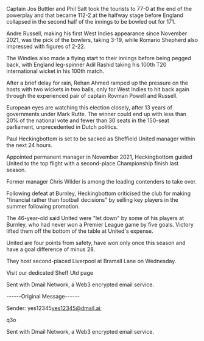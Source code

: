 
Captain Jos Buttler and Phil Salt took the tourists to 77-0 at the end of the powerplay and that became 112-2 at the halfway stage before England collapsed in the second half of the innings to be bowled out for 171.

Andre Russell, making his first West Indies appearance since November 2021, was the pick of the bowlers, taking 3-19, while Romario Shepherd also impressed with figures of 2-22.

The Windies also made a flying start to their innings before being pegged back, with England leg-spinner Adil Rashid taking his 100th T20 international wicket in his 100th match.

After a brief delay for rain, Rehan Ahmed ramped up the pressure on the hosts with two wickets in two balls, only for West Indies to hit back again through the experienced pair of captain Rovman Powell and Russell.


European eyes are watching this election closely, after 13 years of governments under Mark Rutte. The winner could end up with less than 20% of the national vote and fewer than 30 seats in the 150-seat parliament, unprecedented in Dutch politics.

Paul Heckingbottom is set to be sacked as Sheffield United manager within the next 24 hours.



Appointed permanent manager in November 2021, Heckingbottom guided United to the top flight with a second-place Championship finish last season.

Former manager Chris Wilder is among the leading contenders to take over.

Following defeat at Burnley, Heckingbottom criticised the club for making "financial rather than football decisions" by selling key players in the summer following promotion.

The 46-year-old said United were "let down" by some of his players at Burnley, who had never won a Premier League game by five goals. Victory lifted them off the bottom of the table at United's expense.

United are four points from safety, have won only once this season and have a goal difference of minus 28.

They host second-placed Liverpool at Bramall Lane on Wednesday.

Visit our dedicated Sheff Utd page






Sent with Dmail Network, a Web3 encrypted email service.







------Original Message------

Sender: yes12345<yes12345@dmail.ai>;



q3o





Sent with Dmail Network, a Web3 encrypted email service.
